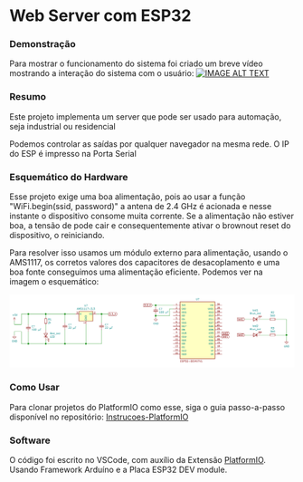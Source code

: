 # Web Server com ESP32

### Demonstração

Para mostrar o funcionamento do sistema foi criado um breve vídeo mostrando a interação do sistema com o usuário: 
[![IMAGE ALT TEXT](http://img.youtube.com/vi/8yiR9su6jWE/0.jpg)](http://www.youtube.com/watch?v=8yiR9su6jWE "Web Server para Automação com ESP32 ")


### Resumo

Este projeto implementa um server que pode ser usado para automação, seja industrial ou residencial

Podemos controlar as saídas por qualquer navegador na mesma rede. O IP do ESP é impresso na Porta Serial

### Esquemático do Hardware 

Esse projeto exige uma boa alimentação, pois ao usar a função "WiFi.begin(ssid, password)"
a antena de 2.4 GHz é acionada e nesse instante o dispositivo consome muita corrente. Se a alimentação não estiver boa,
a tensão de pode cair e consequentemente ativar o brownout reset do dispositivo, o reiniciando.

Para resolver isso usamos um módulo externo para alimentação, usando o AMS1117, os corretos valores dos capacitores de 
desacoplamento e uma boa fonte conseguimos uma alimentação eficiente. Podemos ver na imagem o esquemático:

![](imagens/hardware.png)

### Como Usar

Para clonar projetos do PlatformIO como esse, siga o guia passo-a-passo disponível no repositório: [Instrucoes-PlatformIO](https://github.com/Zebio/Instrucoes-PlatformIO)

### Software

O código foi escrito no VSCode, com auxílio da Extensão [PlatformIO](https://docs.platformio.org/en/latest/integration/ide/vscode.html). 
Usando Framework Arduíno e a Placa ESP32 DEV module.


